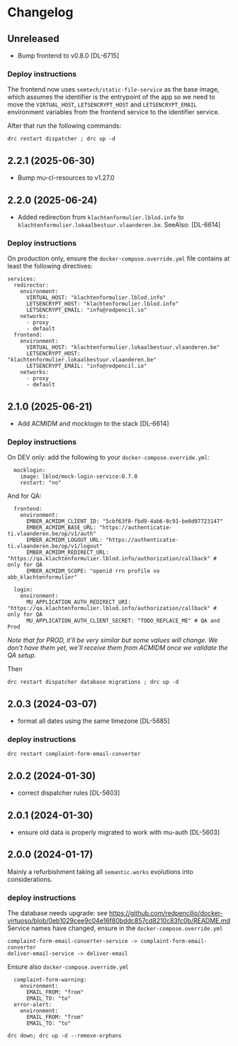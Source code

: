# Changelog
## Unreleased
- Bump frontend to v0.8.0 [DL-6715]

### Deploy instructions

The frontend now uses `semtech/static-file-service` as the base image, which assumes the identifier is the entrypoint of the app so we need to move the `VIRTUAL_HOST`, `LETSENCRYPT_HOST` and `LETSENCRYPT_EMAIL` environment variables from the frontend service to the identifier service.

After that run the following commands:

```
drc restart dispatcher ; drc up -d
```

## 2.2.1 (2025-06-30)
- Bump mu-cl-resources to v1.27.0
## 2.2.0 (2025-06-24)
- Added redirection from `klachtenformulier.lblod.info` to `klachtenformulier.lokaalbestuur.vlaanderen.be`. SeeAlso: [DL-6614]
### Deploy instructions
On production only, ensure the `docker-compose.override.yml` file contains at least the following directives:

```
services:
  redirector:
    environment:
      VIRTUAL_HOST: "klachtenformulier.lblod.info"
      LETSENCRYPT_HOST: "klachtenformulier.lblod.info"
      LETSENCRYPT_EMAIL: "info@redpencil.io"
    networks:
      - proxy
      - default
  frontend:
    environment:
      VIRTUAL_HOST: "klachtenformulier.lokaalbestuur.vlaanderen.be"
      LETSENCRYPT_HOST: "klachtenformulier.lokaalbestuur.vlaanderen.be"
      LETSENCRYPT_EMAIL: "info@redpencil.io"
    networks:
      - proxy
      - default
```

## 2.1.0 (2025-06-21)
- Add ACMIDM and mocklogin to the stack [DL-6614]
### Deploy instructions
On DEV only: add the following to your `docker-compose.override.yml`:
```
  mocklogin:
    image: lblod/mock-login-service:0.7.0
    restart: "no"
```
And for QA:
```
  frontend:
    environment:
      EMBER_ACMIDM_CLIENT_ID: "5cbf63f8-fbd9-4ab6-8c91-be0d07723147"
      EMBER_ACMIDM_BASE_URL: "https://authenticatie-ti.vlaanderen.be/op/v1/auth"
      EMBER_ACMIDM_LOGOUT_URL: "https://authenticatie-ti.vlaanderen.be/op/v1/logout"
      EMBER_ACMIDM_REDIRECT_URL: "https://qa.klachtenformulier.lblod.info/authorization/callback" # only for QA
      EMBER_ACMIDM_SCOPE: "openid rrn profile vo abb_klachtenformulier"

  login:
    environment:
      MU_APPLICATION_AUTH_REDIRECT_URI: "https://qa.klachtenformulier.lblod.info/authorization/callback" # only for QA
      MU_APPLICATION_AUTH_CLIENT_SECRET: "TODO_REPLACE_ME" # QA and Prod
```

*Note that for PROD, it'll be very similar but some values will change. We don't have them yet, we'll receive them from ACMIDM once we validate the QA setup.*

Then
```
drc restart dispatcher database migrations ; drc up -d
```
## 2.0.3 (2024-03-07)
- format all dates using the same timezone [DL-5685]
### deploy instructions
```
drc restart complaint-form-email-converter
```
## 2.0.2 (2024-01-30)
- correct dispatcher rules [DL-5603]
## 2.0.1 (2024-01-30)
- ensure old data is properly migrated to work with mu-auth [DL-5603]
## 2.0.0 (2024-01-17)
Mainly a refurbishment taking all `semantic.works` evolutions into considerations.
### deploy instructions
The database needs upgrade: see https://github.com/redpencilio/docker-virtuoso/blob/0eb1029cee9c04e16f80bddc857cd8210c83fc0b/README.md
Service names have changed, ensure in the `docker-compose.override.yml`
```
complaint-form-email-converter-service -> complaint-form-email-converter
deliver-email-service -> deliver-email
```
Ensure also `docker-compose.override.yml`
```
  complaint-form-warning:
    environment:
      EMAIL_FROM: "from"
      EMAIL_TO: "to"
  error-alert:
    environment:
      EMAIL_FROM: "from"
      EMAIL_TO: "to"
```
```
drc down; drc up -d --remove-orphans
```
